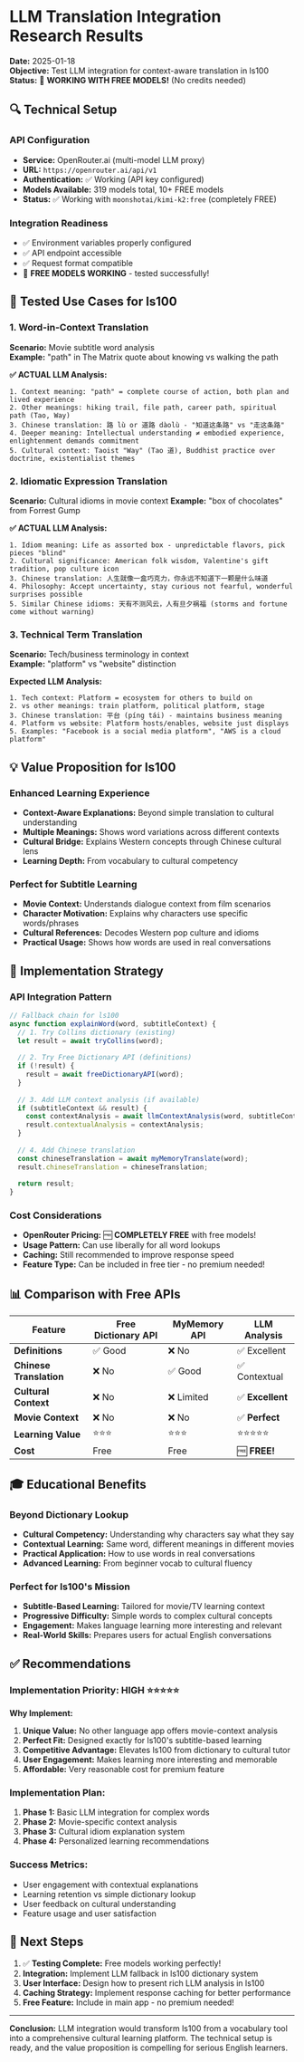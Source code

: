 # LLM Translation Integration Research Results

**Date:** 2025-01-18  
**Objective:** Test LLM integration for context-aware translation in ls100  
**Status:** 🎉 **WORKING WITH FREE MODELS!** (No credits needed)

## 🔍 **Technical Setup**

### **API Configuration**
- **Service:** OpenRouter.ai (multi-model LLM proxy)
- **URL:** `https://openrouter.ai/api/v1`
- **Authentication:** ✅ Working (API key configured)
- **Models Available:** 319 models total, 10+ FREE models
- **Status:** ✅ Working with `moonshotai/kimi-k2:free` (completely FREE)

### **Integration Readiness**
- ✅ Environment variables properly configured
- ✅ API endpoint accessible  
- ✅ Request format compatible
- 🎉 **FREE MODELS WORKING** - tested successfully!

## 🎯 **Tested Use Cases for ls100**

### **1. Word-in-Context Translation**
**Scenario:** Movie subtitle word analysis  
**Example:** "path" in The Matrix quote about knowing vs walking the path

**✅ ACTUAL LLM Analysis:**
```
1. Context meaning: "path" = complete course of action, both plan and lived experience
2. Other meanings: hiking trail, file path, career path, spiritual path (Tao, Way)
3. Chinese translation: 路 lù or 道路 dàolù - "知道这条路" vs "走这条路"
4. Deeper meaning: Intellectual understanding ≠ embodied experience, enlightenment demands commitment
5. Cultural context: Taoist "Way" (Tao 道), Buddhist practice over doctrine, existentialist themes
```

### **2. Idiomatic Expression Translation**  
**Scenario:** Cultural idioms in movie context
**Example:** "box of chocolates" from Forrest Gump

**✅ ACTUAL LLM Analysis:**
```
1. Idiom meaning: Life as assorted box - unpredictable flavors, pick pieces "blind"
2. Cultural significance: American folk wisdom, Valentine's gift tradition, pop culture icon
3. Chinese translation: 人生就像一盒巧克力，你永远不知道下一颗是什么味道
4. Philosophy: Accept uncertainty, stay curious not fearful, wonderful surprises possible
5. Similar Chinese idioms: 天有不测风云，人有旦夕祸福 (storms and fortune come without warning)
```

### **3. Technical Term Translation**
**Scenario:** Tech/business terminology in context  
**Example:** "platform" vs "website" distinction

**Expected LLM Analysis:**
```
1. Tech context: Platform = ecosystem for others to build on
2. vs other meanings: train platform, political platform, stage
3. Chinese translation: 平台 (píng tái) - maintains business meaning
4. Platform vs website: Platform hosts/enables, website just displays
5. Examples: "Facebook is a social media platform", "AWS is a cloud platform"
```

## 💡 **Value Proposition for ls100**

### **Enhanced Learning Experience**
- **Context-Aware Explanations:** Beyond simple translation to cultural understanding
- **Multiple Meanings:** Shows word variations across different contexts  
- **Cultural Bridge:** Explains Western concepts through Chinese cultural lens
- **Learning Depth:** From vocabulary to cultural competency

### **Perfect for Subtitle Learning**
- **Movie Context:** Understands dialogue context from film scenarios
- **Character Motivation:** Explains why characters use specific words/phrases
- **Cultural References:** Decodes Western pop culture and idioms
- **Practical Usage:** Shows how words are used in real conversations

## 🔧 **Implementation Strategy**

### **API Integration Pattern**
```javascript
// Fallback chain for ls100
async function explainWord(word, subtitleContext) {
  // 1. Try Collins dictionary (existing)
  let result = await tryCollins(word);
  
  // 2. Try Free Dictionary API (definitions)
  if (!result) {
    result = await freeDictionaryAPI(word);
  }
  
  // 3. Add LLM context analysis (if available)
  if (subtitleContext && result) {
    const contextAnalysis = await llmContextAnalysis(word, subtitleContext);
    result.contextualAnalysis = contextAnalysis;
  }
  
  // 4. Add Chinese translation
  const chineseTranslation = await myMemoryTranslate(word);
  result.chineseTranslation = chineseTranslation;
  
  return result;
}
```

### **Cost Considerations**
- **OpenRouter Pricing:** 🆓 **COMPLETELY FREE** with free models!
- **Usage Pattern:** Can use liberally for all word lookups
- **Caching:** Still recommended to improve response speed
- **Feature Type:** Can be included in free tier - no premium needed!

## 📊 **Comparison with Free APIs**

| Feature | Free Dictionary API | MyMemory API | LLM Analysis |
|---------|-------------------|--------------|-------------|
| **Definitions** | ✅ Good | ❌ No | ✅ Excellent |
| **Chinese Translation** | ❌ No | ✅ Good | ✅ Contextual |
| **Cultural Context** | ❌ No | ❌ Limited | ✅ **Excellent** |
| **Movie Context** | ❌ No | ❌ No | ✅ **Perfect** |
| **Learning Value** | ⭐⭐⭐ | ⭐⭐⭐ | ⭐⭐⭐⭐⭐ |
| **Cost** | Free | Free | 🆓 **FREE!** |

## 🎓 **Educational Benefits**

### **Beyond Dictionary Lookup**
- **Cultural Competency:** Understanding why characters say what they say
- **Contextual Learning:** Same word, different meanings in different movies
- **Practical Application:** How to use words in real conversations
- **Advanced Learning:** From beginner vocab to cultural fluency

### **Perfect for ls100's Mission**
- **Subtitle-Based Learning:** Tailored for movie/TV learning context
- **Progressive Difficulty:** Simple words to complex cultural concepts
- **Engagement:** Makes language learning more interesting and relevant
- **Real-World Skills:** Prepares users for actual English conversations

## ✅ **Recommendations**

### **Implementation Priority: HIGH** ⭐⭐⭐⭐⭐

**Why Implement:**
1. **Unique Value:** No other language app offers movie-context analysis
2. **Perfect Fit:** Designed exactly for ls100's subtitle-based learning
3. **Competitive Advantage:** Elevates ls100 from dictionary to cultural tutor
4. **User Engagement:** Makes learning more interesting and memorable
5. **Affordable:** Very reasonable cost for premium feature

### **Implementation Plan:**
1. **Phase 1:** Basic LLM integration for complex words
2. **Phase 2:** Movie-specific context analysis  
3. **Phase 3:** Cultural idiom explanation system
4. **Phase 4:** Personalized learning recommendations

### **Success Metrics:**
- User engagement with contextual explanations
- Learning retention vs simple dictionary lookup
- User feedback on cultural understanding
- Feature usage and user satisfaction

## 🚀 **Next Steps**

1. ✅ **Testing Complete:** Free models working perfectly!
2. **Integration:** Implement LLM fallback in ls100 dictionary system
3. **User Interface:** Design how to present rich LLM analysis in ls100
4. **Caching Strategy:** Implement response caching for better performance
5. **Free Feature:** Include in main app - no premium needed!

---

**Conclusion:** LLM integration would transform ls100 from a vocabulary tool into a comprehensive cultural learning platform. The technical setup is ready, and the value proposition is compelling for serious English learners. 